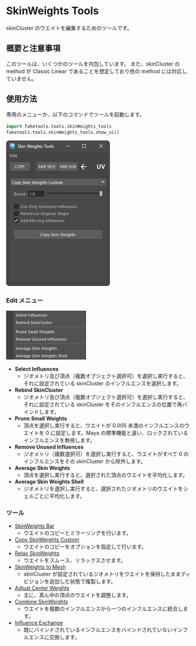 # SkinWeights Tools

skinCluster のウエイトを編集するためのツールです。

## 概要と注意事項

このツールは、いくつかのツールを内包しています。
また、skinCluster の method が Classic Linear であることを想定しており他の method には対応していません。

## 使用方法

専用のメニューか、以下のコマンドでツールを起動します。

```python
import faketools.tools.skinWeights_tools
faketools.tools.skinWeights_tools.show_ui()
```

![image001](images/skinWeights_tools/image001.png)

### Edit メニュー

![image002](images/skinWeights_tools/image002.png)

- **Select Influences**
  - ジオメトリ及び頂点（複数オブジェクト選択可）を選択し実行すると、それに設定されている skinCluster のインフルエンスを選択します。
- **Rebind SkinCluster**
  - ジオメトリ及び頂点（複数オブジェクト選択可）を選択し実行すると、それに設定されている skinCluster をそのインフルエンスの位置で再バインドします。
- **Prune Small Weights**
  - 頂点を選択し実行すると、ウエイトが 0.005 未満のインフルエンスのウエイトを 0 に設定します。Maya の標準機能と違い、ロックされているインフルエンスを無視します。
- **Remove Unused Influences**
  - ジオメトリ（複数選択可）を選択し実行すると、ウエイトがすべて 0 のインフルエンスをその skinCluster から除外します。
- **Average Skin Weights**
  - 頂点を選択し実行すると、選択された頂点のウエイトを平均化します。
- **Average Skin Weights Shell**
  - ジオメトリを選択し実行すると、選択されたジオメトリのウエイトをシェルごとに平均化します。

### ツール

- [SkinWeights Bar](skinWeights_bar.html)
  - ウエイトのコピーとミラーリングを行います。
- [Copy SkinWeights Custom](copySkinWeights_custom.html)
  - ウエイトのコピーをオプションを指定して行います。
- [Relax SkinWeights](relaxSkinWeights.html)
  - ウエイトをスムース、リラックスさせます。
- [SkinWeights to Mesh](skinWeights_to_mesh.html)
  - skinCluster が設定されているジオメトリをウエイトを保持したままディビジョンを追加した状態で複製します。
- [Adjust Center Weights](skinWeights_adjust_center.html)
  - 主に、真ん中の頂点のウエイトを調整します。
- [Combine SkinWeights](skinWeights_combine.html)
  - ウエイトを複数のインフルエンスから一つのインフルエンスに統合します。
- [Influence Exchange](influence_exchanger.html)
  - 既にバインドされているインフルエンスをバインドされていないインフルエンスに交換します。


